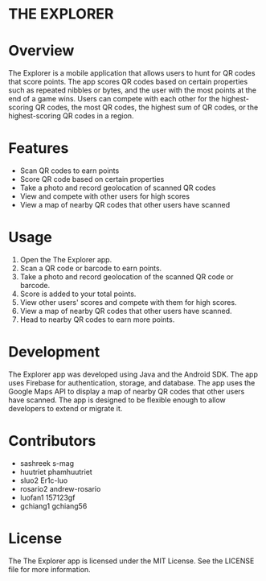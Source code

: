 # THE EXPLORER 
# Overview
The Explorer is a mobile application that allows users to hunt for QR codes that score points. The app scores QR codes based on certain properties such as repeated nibbles or bytes, and the user with the most points at the end of a game wins. Users can compete with each other for the highest-scoring QR codes, the most QR codes, the highest sum of QR codes, or the highest-scoring QR codes in a region.

# Features
 + Scan QR codes to earn points
 + Score QR code based on certain properties
 + Take a photo and record geolocation of scanned QR codes 
 + View and compete with other users for high scores
 + View a map of nearby QR codes that other users have scanned

# Usage
1. Open the The Explorer app.
2. Scan a QR code or barcode to earn points.
3. Take a photo and record geolocation of the scanned QR code or barcode.
4. Score is added to your total points.
5. View other users' scores and compete with them for high scores.
6. View a map of nearby QR codes that other users have scanned.
7. Head to nearby QR codes to earn more points.

# Development
The Explorer app was developed using Java and the Android SDK. The app uses Firebase for authentication, storage, and database. The app uses the Google Maps API to display a map of nearby QR codes that other users have scanned. The app is designed to be flexible enough to allow developers to extend or migrate it.

# Contributors
+ sashreek s-mag
+ huutriet phamhuutriet
+ sluo2 Er1c-luo
+ rosario2 andrew-rosario
+ luofan1 157123gf
+ gchiang1 gchiang56

# License
The The Explorer app is licensed under the MIT License. See the LICENSE file for more information.
